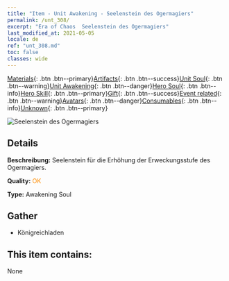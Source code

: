 ```yaml
---
title: "Item - Unit Awakening - Seelenstein des Ogermagiers"
permalink: /unt_308/
excerpt: "Era of Chaos  Seelenstein des Ogermagiers"
last_modified_at: 2021-05-05
locale: de
ref: "unt_308.md"
toc: false
classes: wide
---
```

 [Materials](/ItemsDE/){: .btn .btn--primary}[Artifacts](/ItemsDE/Artifacts/){: .btn .btn--success}[Unit Soul](/ItemsDE/UnitSoul/){: .btn .btn--warning}[Unit Awakening](/ItemsDE/UnitAwakening/){: .btn .btn--danger}[Hero Soul](/ItemsDE/HeroSoul/){: .btn .btn--info}[Hero Skill](/ItemsDE/HeroSkill/){: .btn .btn--primary}[Gift](/ItemsDE/Gift/){: .btn .btn--success}[Event related](/ItemsDE/Events/){: .btn .btn--warning}[Avatars](/ItemsDE/Avatars/){: .btn .btn--danger}[Consumables](/ItemsDE/Consumables/){: .btn .btn--info}[Unknown](/ItemsDE/Unknown/){: .btn .btn--primary}

 ![Seelenstein des Ogermagiers](/images/u/tia_shirenmo.jpg)

## Details
 **Beschreibung:** Seelenstein für die Erhöhung der Erweckungsstufe des Ogermagiers.

 **Quality:** <span style="color: #FF8C00">OK</span>

 **Type:** Awakening Soul

## Gather

*    Königreichladen 

## This item contains:

  None

